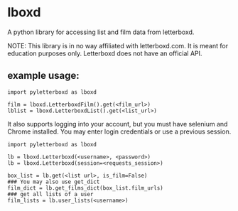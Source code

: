 # lboxd
A python library for accessing list and film data from letterboxd.

NOTE: This library is in no way affiliated with letterboxd.com. It is meant for
education purposes only. Letterboxd does not have an official API.


## example usage:
```
import pyletterboxd as lboxd

film = lboxd.LetterboxdFilm().get(<film_url>)
lblist = lboxd.LetterboxdList().get(<list_url>)
```

It also supports logging into your account, but you must have selenium and Chrome installed.
You may enter login credentials or use a previous session.

```
import pyletterboxd as lboxd

lb = lboxd.Letterboxd(<username>, <password>) 
lb = lboxd.Letterboxd(session=<requests_session>)

box_list = lb.get(<list url>, is_film=False)
### You may also use get_dict
film_dict = lb.get_films_dict(box_list.film_urls)
### get all lists of a user
film_lists = lb.user_lists(<username>)
```




